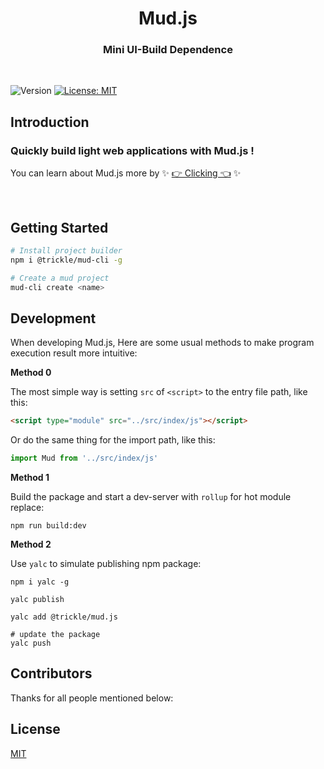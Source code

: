 <h1 align="center"> Mud.js </h1>
<h3 align="center"> Mini UI-Build Dependence </h3>
<br/>
<p>
  <img alt="Version" src="https://img.shields.io/badge/version-1.2.0-blue.svg?cacheSeconds=2592000" />
  <a href="#" target="_blank">
    <img alt="License: MIT" src="https://img.shields.io/badge/License-MIT-yellow.svg" />
  </a>
</p>



## Introduction
<h3> Quickly build light web applications with Mud.js !</h3>

You can learn about Mud.js more by ✨ [👉 Clicking 👈](https://coderserio.github.io/Mud.js) ✨

<br/>

## Getting Started

```bash
# Install project builder
npm i @trickle/mud-cli -g

# Create a mud project
mud-cli create <name>
```





## Development
When developing Mud.js, Here are some usual methods to make program execution result more intuitive:



**Method 0**

The most simple way is setting `src` of `<script>` to the entry file path, like this:

```html
<script type="module" src="../src/index/js"></script>
```

Or do the same thing for the import path, like this: 

```js
import Mud from '../src/index/js'
```


**Method 1**

Build the package and start a dev-server with `rollup` for hot module replace:

```shell
npm run build:dev
```


**Method 2**

Use `yalc` to simulate publishing npm package:

```shell
npm i yalc -g

yalc publish

yalc add @trickle/mud.js

# update the package
yalc push
```
## Contributors

Thanks for all people mentioned below:
<!-- readme: collaborators,contributors -start -->
<!-- readme: collaborators,contributors -end -->

## License

[MIT](https://opensource.org/licenses/MIT)